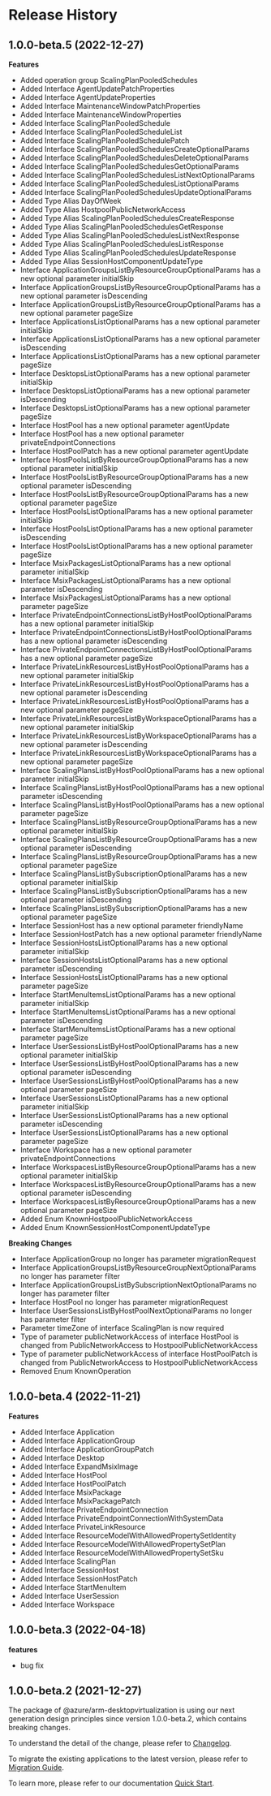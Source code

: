 # Release History
    
## 1.0.0-beta.5 (2022-12-27)
    
**Features**

  - Added operation group ScalingPlanPooledSchedules
  - Added Interface AgentUpdatePatchProperties
  - Added Interface AgentUpdateProperties
  - Added Interface MaintenanceWindowPatchProperties
  - Added Interface MaintenanceWindowProperties
  - Added Interface ScalingPlanPooledSchedule
  - Added Interface ScalingPlanPooledScheduleList
  - Added Interface ScalingPlanPooledSchedulePatch
  - Added Interface ScalingPlanPooledSchedulesCreateOptionalParams
  - Added Interface ScalingPlanPooledSchedulesDeleteOptionalParams
  - Added Interface ScalingPlanPooledSchedulesGetOptionalParams
  - Added Interface ScalingPlanPooledSchedulesListNextOptionalParams
  - Added Interface ScalingPlanPooledSchedulesListOptionalParams
  - Added Interface ScalingPlanPooledSchedulesUpdateOptionalParams
  - Added Type Alias DayOfWeek
  - Added Type Alias HostpoolPublicNetworkAccess
  - Added Type Alias ScalingPlanPooledSchedulesCreateResponse
  - Added Type Alias ScalingPlanPooledSchedulesGetResponse
  - Added Type Alias ScalingPlanPooledSchedulesListNextResponse
  - Added Type Alias ScalingPlanPooledSchedulesListResponse
  - Added Type Alias ScalingPlanPooledSchedulesUpdateResponse
  - Added Type Alias SessionHostComponentUpdateType
  - Interface ApplicationGroupsListByResourceGroupOptionalParams has a new optional parameter initialSkip
  - Interface ApplicationGroupsListByResourceGroupOptionalParams has a new optional parameter isDescending
  - Interface ApplicationGroupsListByResourceGroupOptionalParams has a new optional parameter pageSize
  - Interface ApplicationsListOptionalParams has a new optional parameter initialSkip
  - Interface ApplicationsListOptionalParams has a new optional parameter isDescending
  - Interface ApplicationsListOptionalParams has a new optional parameter pageSize
  - Interface DesktopsListOptionalParams has a new optional parameter initialSkip
  - Interface DesktopsListOptionalParams has a new optional parameter isDescending
  - Interface DesktopsListOptionalParams has a new optional parameter pageSize
  - Interface HostPool has a new optional parameter agentUpdate
  - Interface HostPool has a new optional parameter privateEndpointConnections
  - Interface HostPoolPatch has a new optional parameter agentUpdate
  - Interface HostPoolsListByResourceGroupOptionalParams has a new optional parameter initialSkip
  - Interface HostPoolsListByResourceGroupOptionalParams has a new optional parameter isDescending
  - Interface HostPoolsListByResourceGroupOptionalParams has a new optional parameter pageSize
  - Interface HostPoolsListOptionalParams has a new optional parameter initialSkip
  - Interface HostPoolsListOptionalParams has a new optional parameter isDescending
  - Interface HostPoolsListOptionalParams has a new optional parameter pageSize
  - Interface MsixPackagesListOptionalParams has a new optional parameter initialSkip
  - Interface MsixPackagesListOptionalParams has a new optional parameter isDescending
  - Interface MsixPackagesListOptionalParams has a new optional parameter pageSize
  - Interface PrivateEndpointConnectionsListByHostPoolOptionalParams has a new optional parameter initialSkip
  - Interface PrivateEndpointConnectionsListByHostPoolOptionalParams has a new optional parameter isDescending
  - Interface PrivateEndpointConnectionsListByHostPoolOptionalParams has a new optional parameter pageSize
  - Interface PrivateLinkResourcesListByHostPoolOptionalParams has a new optional parameter initialSkip
  - Interface PrivateLinkResourcesListByHostPoolOptionalParams has a new optional parameter isDescending
  - Interface PrivateLinkResourcesListByHostPoolOptionalParams has a new optional parameter pageSize
  - Interface PrivateLinkResourcesListByWorkspaceOptionalParams has a new optional parameter initialSkip
  - Interface PrivateLinkResourcesListByWorkspaceOptionalParams has a new optional parameter isDescending
  - Interface PrivateLinkResourcesListByWorkspaceOptionalParams has a new optional parameter pageSize
  - Interface ScalingPlansListByHostPoolOptionalParams has a new optional parameter initialSkip
  - Interface ScalingPlansListByHostPoolOptionalParams has a new optional parameter isDescending
  - Interface ScalingPlansListByHostPoolOptionalParams has a new optional parameter pageSize
  - Interface ScalingPlansListByResourceGroupOptionalParams has a new optional parameter initialSkip
  - Interface ScalingPlansListByResourceGroupOptionalParams has a new optional parameter isDescending
  - Interface ScalingPlansListByResourceGroupOptionalParams has a new optional parameter pageSize
  - Interface ScalingPlansListBySubscriptionOptionalParams has a new optional parameter initialSkip
  - Interface ScalingPlansListBySubscriptionOptionalParams has a new optional parameter isDescending
  - Interface ScalingPlansListBySubscriptionOptionalParams has a new optional parameter pageSize
  - Interface SessionHost has a new optional parameter friendlyName
  - Interface SessionHostPatch has a new optional parameter friendlyName
  - Interface SessionHostsListOptionalParams has a new optional parameter initialSkip
  - Interface SessionHostsListOptionalParams has a new optional parameter isDescending
  - Interface SessionHostsListOptionalParams has a new optional parameter pageSize
  - Interface StartMenuItemsListOptionalParams has a new optional parameter initialSkip
  - Interface StartMenuItemsListOptionalParams has a new optional parameter isDescending
  - Interface StartMenuItemsListOptionalParams has a new optional parameter pageSize
  - Interface UserSessionsListByHostPoolOptionalParams has a new optional parameter initialSkip
  - Interface UserSessionsListByHostPoolOptionalParams has a new optional parameter isDescending
  - Interface UserSessionsListByHostPoolOptionalParams has a new optional parameter pageSize
  - Interface UserSessionsListOptionalParams has a new optional parameter initialSkip
  - Interface UserSessionsListOptionalParams has a new optional parameter isDescending
  - Interface UserSessionsListOptionalParams has a new optional parameter pageSize
  - Interface Workspace has a new optional parameter privateEndpointConnections
  - Interface WorkspacesListByResourceGroupOptionalParams has a new optional parameter initialSkip
  - Interface WorkspacesListByResourceGroupOptionalParams has a new optional parameter isDescending
  - Interface WorkspacesListByResourceGroupOptionalParams has a new optional parameter pageSize
  - Added Enum KnownHostpoolPublicNetworkAccess
  - Added Enum KnownSessionHostComponentUpdateType

**Breaking Changes**

  - Interface ApplicationGroup no longer has parameter migrationRequest
  - Interface ApplicationGroupsListByResourceGroupNextOptionalParams no longer has parameter filter
  - Interface ApplicationGroupsListBySubscriptionNextOptionalParams no longer has parameter filter
  - Interface HostPool no longer has parameter migrationRequest
  - Interface UserSessionsListByHostPoolNextOptionalParams no longer has parameter filter
  - Parameter timeZone of interface ScalingPlan is now required
  - Type of parameter publicNetworkAccess of interface HostPool is changed from PublicNetworkAccess to HostpoolPublicNetworkAccess
  - Type of parameter publicNetworkAccess of interface HostPoolPatch is changed from PublicNetworkAccess to HostpoolPublicNetworkAccess
  - Removed Enum KnownOperation
    
    
## 1.0.0-beta.4 (2022-11-21)
    
**Features**

  - Added Interface Application
  - Added Interface ApplicationGroup
  - Added Interface ApplicationGroupPatch
  - Added Interface Desktop
  - Added Interface ExpandMsixImage
  - Added Interface HostPool
  - Added Interface HostPoolPatch
  - Added Interface MsixPackage
  - Added Interface MsixPackagePatch
  - Added Interface PrivateEndpointConnection
  - Added Interface PrivateEndpointConnectionWithSystemData
  - Added Interface PrivateLinkResource
  - Added Interface ResourceModelWithAllowedPropertySetIdentity
  - Added Interface ResourceModelWithAllowedPropertySetPlan
  - Added Interface ResourceModelWithAllowedPropertySetSku
  - Added Interface ScalingPlan
  - Added Interface SessionHost
  - Added Interface SessionHostPatch
  - Added Interface StartMenuItem
  - Added Interface UserSession
  - Added Interface Workspace
    
## 1.0.0-beta.3 (2022-04-18)

**features**

  - bug fix

## 1.0.0-beta.2 (2021-12-27)
    
The package of @azure/arm-desktopvirtualization is using our next generation design principles since version 1.0.0-beta.2, which contains breaking changes.

To understand the detail of the change, please refer to [Changelog](https://aka.ms/js-track2-changelog).

To migrate the existing applications to the latest version, please refer to [Migration Guide](https://aka.ms/js-track2-migration-guide).

To learn more, please refer to our documentation [Quick Start](https://aka.ms/js-track2-quickstart).
